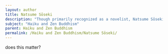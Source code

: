 ```yaml
---
layout: author
title: Natsume Sōseki
description: "Though primarily recognized as a novelist, Natsume Sōseki (1867-1916) also wrote haiku that reflect his interest in nature and Zen thought. His poetic works often ponder the human condition in relation to the natural world."
subject: "Haiku and Zen Buddhism"
parent: Haiku and Zen Buddhism
permalink: /Haiku and Zen Buddhism/Natsume Sōseki/
---
```


does this matter?
